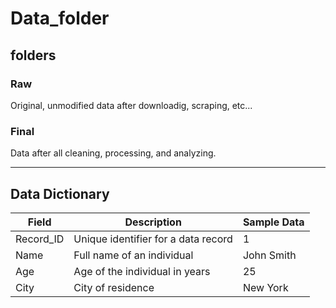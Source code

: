# Data_folder

## folders

### Raw

Original, unmodified data after downloadig, scraping, etc...

### Final

Data after all cleaning, processing, and analyzing.

---

## Data Dictionary

| Field     | Description                         | Sample Data |
| --------- | ----------------------------------- | ----------- |
| Record_ID | Unique identifier for a data record | 1           |
| Name      | Full name of an individual          | John Smith  |
| Age       | Age of the individual in years      | 25          |
| City      | City of residence                   | New York    |

